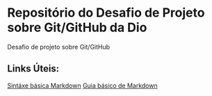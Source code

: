# Repositório do Desafio de Projeto sobre Git/GitHub da Dio
Desafio de projeto sobre Git/GitHub


## Links Úteis:
[Sintáxe básica Markdown](https://www.markdownguide.org/basic-syntax/)
[Guia básico de Markdown](https://docs.pipz.com/central-de-ajuda/learning-center/guia-basico-de-markdown#open)

